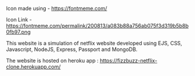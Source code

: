 Icon made using - https://fontmeme.com/

Icon Link - https://fontmeme.com/permalink/200813/a083b88a756ab075f3d319b5b8b0fb97.png

This website is a simulation of netflix website developed using EJS, CSS, Javascript, NodeJS, Express, Passport and MongoDB.

The website is hosted on heroku app : https://fizzbuzz-netflix-clone.herokuapp.com/


